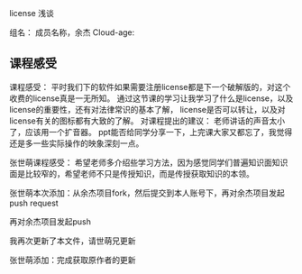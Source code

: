 ﻿license 浅谈

  组名： 成员名称，余杰
  Cloud-age: 

## 课程感受 ##


课程感受：
平时我们下的软件如果需要注册license都是下一个破解版的，对这个收费的license真是一无所知。
通过这节课的学习让我学习了什么是license，以及license的重要性，还有对法律常识的基本了解，
license是否可以转让，以及对license有关的图标都有大致的了解。
对课程提出的建议：
老师讲话的声音太小了，应该用一个扩音器。
ppt能否给同学分享一下，上完课大家又都忘了，我觉得还是多一些实际操作的映象深刻一点。

张世萌课程感受：
希望老师多介绍些学习方法，因为感觉同学们普遍知识面知识面是比较窄的，希望老师不只是传授知识，而是传授获取知识的本领。

张世萌本次添加：从余杰项目fork，然后提交到本人账号下，再对余杰项目发起push request

再对余杰项目发起push

我再次更新了本文件，请世萌兄更新

张世萌添加：完成获取原作者的更新
